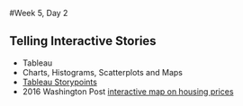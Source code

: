 #Week 5, Day 2
## Telling Interactive Stories

- Tableau
- Charts, Histograms, Scatterplots and Maps
- [Tableau Storypoints](http://www.tableau.com/learn/tutorials/on-demand/story-points?signin=17cf0d05edff756e4aae84b5425a2887)
- 2016 Washington Post [interactive map on housing prices](https://www.washingtonpost.com/graphics/business/wonk/housing/overview/?zip=#18015)
